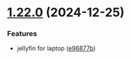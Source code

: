 # [1.22.0](https://github.com/arpanrec/home-lab/compare/1.21.8...1.22.0) (2024-12-25)


### Features

* jellyfin for laptop ([e96877b](https://github.com/arpanrec/home-lab/commit/e96877b4bfff0678755a29fc809b0780ebd516b2))
